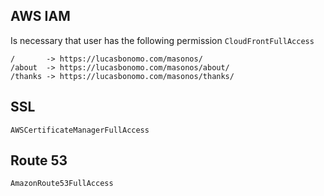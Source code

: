 ## AWS IAM

Is necessary that user has the following permission `CloudFrontFullAccess` 

```
/       -> https://lucasbonomo.com/masonos/
/about  -> https://lucasbonomo.com/masonos/about/
/thanks -> https://lucasbonomo.com/masonos/thanks/
```


## SSL
`AWSCertificateManagerFullAccess` 


## Route 53
`AmazonRoute53FullAccess` 